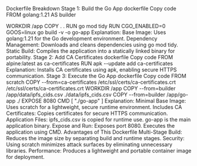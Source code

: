 Dockerfile Breakdown
Stage 1: Build the Go App
dockerfile
Copy code
FROM golang:1.21 AS builder

WORKDIR /app
COPY . .
RUN go mod tidy 
RUN CGO_ENABLED=0 GOOS=linux go build -v -o go-app
Explanation:
Base Image: Uses golang:1.21 for the Go development environment.
Dependency Management: Downloads and cleans dependencies using go mod tidy.
Static Build: Compiles the application into a statically linked binary for portability.
Stage 2: Add CA Certificates
dockerfile
Copy code
FROM alpine:latest as ca-certificates
RUN apk --update add ca-certificates
Explanation:
Installs CA certificates using apk, enabling secure HTTPS communication.
Stage 3: Execute the Go App
dockerfile
Copy code
FROM scratch
COPY --from=ca-certificates /etc/ssl/certs/ca-certificates.crt /etc/ssl/certs/ca-certificates.crt
WORKDIR /app
COPY --from=builder /app/data/ipfs_cids.csv ./data/ipfs_cids.csv
COPY --from=builder /app/go-app ./
EXPOSE 8080
CMD [ "./go-app" ]
Explanation:
Minimal Base Image: Uses scratch for a lightweight, secure runtime environment.
Includes CA Certificates: Copies certificates for secure HTTPS communication.
Application Files:
ipfs_cids.csv is copied for runtime use.
go-app is the main application binary.
Expose and Run:
Exposes port 8080.
Executes the application using CMD.
Advantages of This Dockerfile
Multi-Stage Build: Reduces the image size by separating build and runtime stages.
Security: Using scratch minimizes attack surfaces by eliminating unnecessary libraries.
Performance: Produces a lightweight and portable container image for deployment.